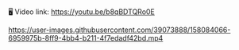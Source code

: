 
🖥 Video link: https://youtu.be/b8qBDTQRo0E 






https://user-images.githubusercontent.com/39073888/158084066-6959975b-8ff9-4bb4-b211-4f7edadf42bd.mp4

